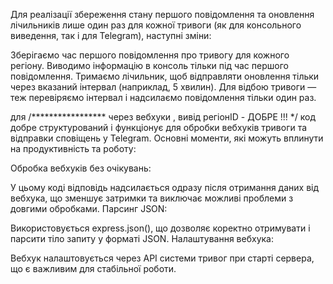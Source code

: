 Для реалізації збереження стану першого повідомлення та оновлення лічильників лише один раз для кожної тривоги (як для консольного виведення, так і для Telegram), наступні зміни:

Зберігаємо час першого повідомлення про тривогу для кожного регіону.
Виводимо інформацію в консоль тільки під час першого повідомлення.
Тримаємо лічильник, щоб відправляти оновлення тільки через вказаний інтервал (наприклад, 5 хвилин).
Для відбою тривоги — теж перевіряємо інтервал і надсилаємо повідомлення тільки один раз.


для /*****************  через вебхуки , вивід регіонID - ДОБРЕ !!! */
код  добре структурований і функціонує для обробки вебхуків тривоги та відправки сповіщень у Telegram. Основні моменти, які можуть вплинути на продуктивність та роботу:

Обробка вебхуків без очікувань:

У цьому коді відповідь надсилається одразу після отримання даних від вебхука, що зменшує затримки та виключає можливі проблеми з довгими обробками.
Парсинг JSON:

Використовується express.json(), що дозволяє коректно отримувати і парсити тіло запиту у форматі JSON.
Налаштування вебхука:

Вебхук налаштовується через API системи тривог при старті сервера, що є важливим для стабільної роботи.